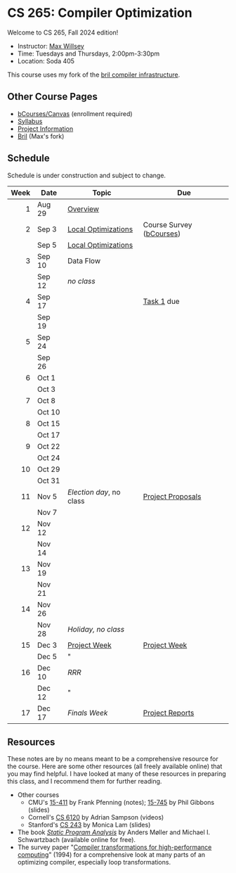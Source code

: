 # CS 265: Compiler Optimization

Welcome to CS 265, Fall 2024 edition!

- Instructor: [Max Willsey](https://mwillsey.com)
- Time: Tuesdays and Thursdays, 2:00pm-3:30pm 
- Location: Soda 405

This course uses my fork
 of the [bril compiler infrastructure](https://github.com/mwillsey/bril/).


## Other Course Pages

- [bCourses/Canvas](https://bcourses.berkeley.edu/courses/1538171) (enrollment required)
- [Syllabus](./syllabus.md)
- [Project Information](./project.md)
- [Bril](https://github.com/mwillsey/bril/) (Max's fork)

## Schedule 

Schedule is under construction and subject to change.

| Week | Date   | Topic                                          | Due                                                 |
|-----:|--------|------------------------------------------------|-----------------------------------------------------|
|    1 | Aug 29 | [Overview](lessons/00-overview.md)             |                                                     |
|    2 | Sep 3  | [Local Optimizations](lessons/01-local-opt.md) | Course Survey ([bCourses][])                        |
|      | Sep 5  | [Local Optimizations](lessons/01-local-opt.md) |                                                     |
|    3 | Sep 10 | Data Flow                                      |                                                     |
|      | Sep 12 | _no class_                                     |                                                     |
|    4 | Sep 17 |                                                | [Task 1](lessons/01-local-opt.md#task) due          |
|      | Sep 19 |                                                |                                                     |
|    5 | Sep 24 |                                                |                                                     |
|      | Sep 26 |                                                |                                                     |
|    6 | Oct 1  |                                                |                                                     |
|      | Oct 3  |                                                |                                                     |
|    7 | Oct 8  |                                                |                                                     |
|      | Oct 10 |                                                |                                                     |
|    8 | Oct 15 |                                                |                                                     |
|      | Oct 17 |                                                |                                                     |
|    9 | Oct 22 |                                                |                                                     |
|      | Oct 24 |                                                |                                                     |
|   10 | Oct 29 |                                                |                                                     |
|      | Oct 31 |                                                |                                                     |
|   11 | Nov 5  | _Election day_, no class                       | [Project Proposals](./project.md#project-proposals) |
|      | Nov 7  |                                                |                                                     |
|   12 | Nov 12 |                                                |                                                     |
|      | Nov 14 |                                                |                                                     |
|   13 | Nov 19 |                                                |                                                     |
|      | Nov 21 |                                                |                                                     |
|   14 | Nov 26 |                                                |                                                     |
|      | Nov 28 | _Holiday, no class_                            |                                                     |
|   15 | Dec 3  | [Project Week](./project.md#project-week)      | [Project Week](./project.md#project-week)           |
|      | Dec 5  | "                                              |                                                     |
|   16 | Dec 10 | _RRR_                                          |                                                     |
|      | Dec 12 | "                                              |                                                     |
|   17 | Dec 17 | _Finals Week_                                  | [Project Reports](./project.md#project-report)      |

## Resources

These notes are by no means meant to be a comprehensive resource for the course.
Here are some other resources
 (all freely available online)
 that you may find helpful.
I have looked at many of these resources in preparing this class,
 and I recommend them for further reading.

- Other courses
  - CMU's
     [15-411](https://www.cs.cmu.edu/~fp/courses/15411-f14/schedule.html) by Frank Pfenning (notes);
     [15-745](http://www.cs.cmu.edu/afs/cs/academic/class/15745-s19/www/syllabus.html) by Phil Gibbons (slides)
  - Cornell's [CS 6120](https://www.cs.cornell.edu/courses/cs6120/) 
    by Adrian Sampson (videos)
  - Stanford's [CS 243](https://suif.stanford.edu/~courses/cs243/)
    by Monica Lam (slides)
- The book _[Static Program Analysis](https://cs.au.dk/~amoeller/spa/)_  by Anders Møller and Michael I. Schwartzbach 
  (available online for free).
- The survey paper "[Compiler transformations for high-performance computing](https://dl.acm.org/doi/10.1145/197405.197406)" (1994)
  for a comprehensive look at many parts of an optimizing compiler, especially loop transformations.

[bCourses]: https://bcourses.berkeley.edu/courses/1538171